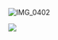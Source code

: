 
![IMG_0402](https://github.com/user-attachments/assets/893eaa83-2d2a-40c5-bd9d-ddfe96743c04)



           
   ![](https://komarev.com/ghpvc/?username=kiitagawas&color=white) 


